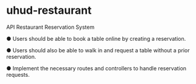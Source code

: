 # uhud-restaurant
API Restaurant Reservation System

● Users should be able to book a table online by creating a reservation.

● Users should also be able to walk in and request a table without a prior
reservation.

● Implement the necessary routes and controllers to handle reservation
requests.
